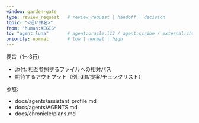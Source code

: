 ```yaml
---
window: garden-gate
type: review_request   # review_request | handoff | decision
topic: "<短い件名>"
from: "human:AEGIS"
to: "agent:luna"       # agent:oracle.l13 / agent:scribe / external:chatgpt など
priority: normal       # low | normal | high
---
```

要旨（1〜3行）
- 添付: 相互参照するファイルへの相対パス
- 期待するアウトプット（例: diff/提案/チェックリスト）

参照:
- docs/agents/assistant_profile.md
- docs/agents/AGENTS.md
- docs/chronicle/plans.md
